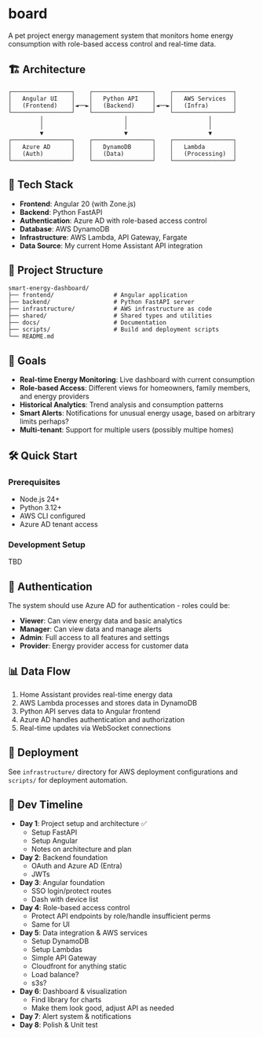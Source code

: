 # board

A pet project energy management system that monitors home energy consumption with role-based access control and real-time data.

## 🏗️ Architecture

```
┌─────────────────┐    ┌─────────────────┐    ┌─────────────────┐
│   Angular UI    │    │   Python API    │    │   AWS Services  │
│   (Frontend)    │◄──►│   (Backend)     │◄──►│   (Infra)       │
└─────────────────┘    └─────────────────┘    └─────────────────┘
         │                       │                       │
         │                       │                       │
         ▼                       ▼                       ▼
┌─────────────────┐    ┌─────────────────┐    ┌─────────────────┐
│   Azure AD      │    │   DynamoDB      │    │   Lambda        │
│   (Auth)        │    │   (Data)        │    │   (Processing)  │
└─────────────────┘    └─────────────────┘    └─────────────────┘
```

## 🚀 Tech Stack

- **Frontend**: Angular 20 (with Zone.js)
- **Backend**: Python FastAPI
- **Authentication**: Azure AD with role-based access control
- **Database**: AWS DynamoDB
- **Infrastructure**: AWS Lambda, API Gateway, Fargate
- **Data Source**: My current Home Assistant API integration

## 📁 Project Structure

```
smart-energy-dashboard/
├── frontend/                 # Angular application
├── backend/                  # Python FastAPI server
├── infrastructure/           # AWS infrastructure as code
├── shared/                   # Shared types and utilities
├── docs/                     # Documentation
├── scripts/                  # Build and deployment scripts
└── README.md
```

## 🎯 Goals

- **Real-time Energy Monitoring**: Live dashboard with current consumption
- **Role-based Access**: Different views for homeowners, family members, and energy providers
- **Historical Analytics**: Trend analysis and consumption patterns
- **Smart Alerts**: Notifications for unusual energy usage, based on arbitrary limits perhaps?
- **Multi-tenant**: Support for multiple users (possibly multipe homes)

## 🛠️ Quick Start

### Prerequisites
- Node.js 24+
- Python 3.12+
- AWS CLI configured
- Azure AD tenant access

### Development Setup

TBD

## 🔐 Authentication

The system should use Azure AD for authentication - roles could be:
- **Viewer**: Can view energy data and basic analytics
- **Manager**: Can view data and manage alerts
- **Admin**: Full access to all features and settings
- **Provider**: Energy provider access for customer data

## 📊 Data Flow

1. Home Assistant provides real-time energy data
2. AWS Lambda processes and stores data in DynamoDB
3. Python API serves data to Angular frontend
4. Azure AD handles authentication and authorization
5. Real-time updates via WebSocket connections

## 🚀 Deployment

See `infrastructure/` directory for AWS deployment configurations and `scripts/` for deployment automation.

## 📝 Dev Timeline

- **Day 1**: Project setup and architecture ✅
    - Setup FastAPI
    - Setup Angular
    - Notes on architecture and plan
- **Day 2**: Backend foundation
    - OAuth and Azure AD (Entra)
    - JWTs
- **Day 3**: Angular foundation
    - SSO login/protect routes
    - Dash with device list
- **Day 4**: Role-based access control
    - Protect API endpoints by role/handle insufficient perms
    - Same for UI
- **Day 5**: Data integration & AWS services
    - Setup DynamoDB
    - Setup Lambdas
    - Simple API Gateway
    - Cloudfront for anything static
    - Load balance?
    - s3s?
- **Day 6**: Dashboard & visualization
    - Find library for charts
    - Make them look good, adjust API as needed
- **Day 7**: Alert system & notifications
- **Day 8**: Polish & Unit test 
